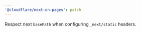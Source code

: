 ```yaml
---
'@cloudflare/next-on-pages': patch
---
```


Respect next `basePath` when configuring `_next/static` headers.
